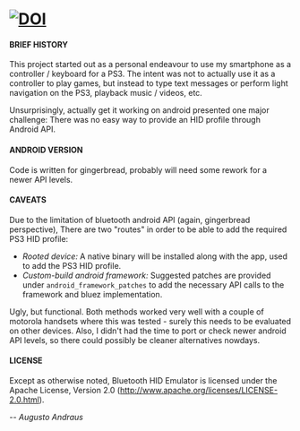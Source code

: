 [![DOI](https://zenodo.org/badge/9749636.svg)](https://zenodo.org/badge/latestdoi/9749636)
====================

#### BRIEF HISTORY

This project started out as a personal endeavour to use my smartphone as a controller / keyboard for a PS3. The intent was not to actually use it as a controller to play games, but instead to type text messages or perform light navigation on the PS3, playback music / videos, etc.

Unsurprisingly, actually get it working on android presented one major challenge: There was no easy way to provide an HID profile through Android API.

#### ANDROID VERSION

Code is written for gingerbread, probably will need some rework for a newer API levels.

#### CAVEATS

Due to the limitation of bluetooth android API (again, gingerbread perspective), There are two "routes" in order to be able to add the required PS3 HID profile:

* *Rooted device:* A native binary will be installed along with the app, used to add the PS3 HID profile.
* *Custom-build android framework:* Suggested patches are provided under `android_framework_patches` to add the necessary API calls to the framework and bluez implementation.

Ugly, but functional. Both methods worked very well with a couple of motorola handsets where this was tested - surely this needs to be evaluated on other devices. Also, I didn't had the time to port or check newer android API levels, so there could possibly be cleaner alternatives nowdays.

#### LICENSE

Except as otherwise noted, Bluetooth HID Emulator is licensed under the Apache License, Version 2.0 (http://www.apache.org/licenses/LICENSE-2.0.html).

-- *Augusto Andraus*
